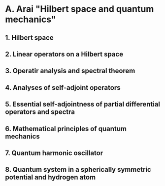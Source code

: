 # A. Arai "Hilbert space and quantum mechanics"

## 1. Hilbert space

## 2. Linear operators on a Hilbert space

## 3. Operatir analysis and spectral theorem

## 4. Analyses of self-adjoint operators

## 5. Essential self-adjointness of partial differential operators and spectra

## 6. Mathematical principles of quantum mechanics

## 7. Quantum harmonic oscillator

## 8. Quantum system in a spherically symmetric potential and hydrogen atom